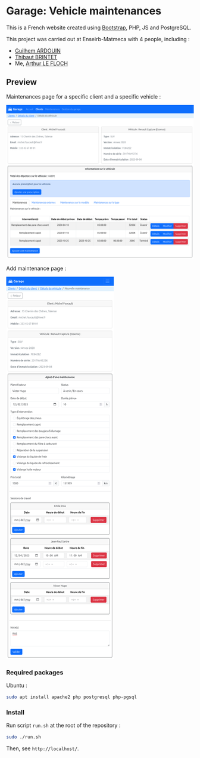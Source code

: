# Garage: Vehicle maintenances

This is a French website created using [Bootstrap](https://getbootstrap.com/), PHP, JS and PostgreSQL.

This project was carried out at Enseirb-Matmeca with 4 people, including :
- [Guilhem ARDOUIN](https://github.com/gardouin/)
- [Thibaut BRINTET](https://github.com/tbrintet/)
- Me, [Arthur LE FLOCH](https://github.com/ArthurLeFloch/)

## Preview

Maintenances page for a specific client and a specific vehicle :

![Preview](./res/maintenances.png)

Add maintenance page :

![Preview](./res/add_maintenance.png)

### Required packages

Ubuntu :
```bash
sudo apt install apache2 php postgresql php-pgsql
```

### Install

Run script `run.sh` at the root of the repository :

```bash
sudo ./run.sh
```

Then, see `http://localhost/`.
